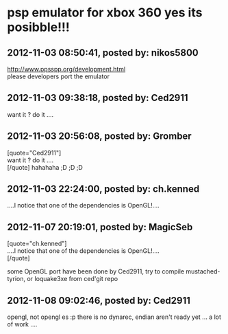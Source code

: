 # psp emulator for xbox 360 yes its posibble!!!

## 2012-11-03 08:50:41, posted by: nikos5800

http://www.ppsspp.org/development.html  
 please developers port the emulator

## 2012-11-03 09:38:18, posted by: Ced2911

want it ? do it ....

## 2012-11-03 20:56:08, posted by: Gromber

[quote="Ced2911"]  
 want it ? do it ....  
 [/quote] hahahaha ;D ;D ;D

## 2012-11-03 22:24:00, posted by: ch.kenned

....I notice that one of the dependencies is OpenGL!....

## 2012-11-07 20:19:01, posted by: MagicSeb

[quote="ch.kenned"]  
 ....I notice that one of the dependencies is OpenGL!....  
 [/quote]  
   
 some OpenGL port have been done by Ced2911, try to compile mustached-tyrion, or Ioquake3xe from ced'git repo

## 2012-11-08 09:02:46, posted by: Ced2911

opengl, not opengl es :p there is no dynarec, endian aren't ready yet ... a lot of work ....